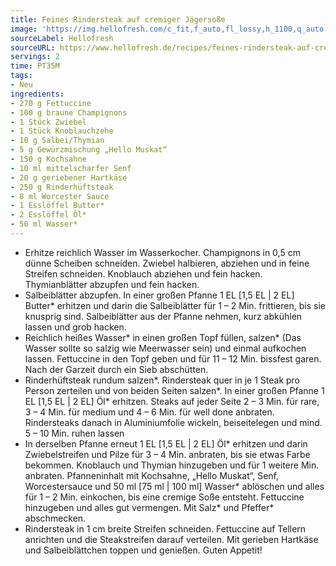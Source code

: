 ```yaml
---
title: Feines Rindersteak auf cremiger Jägersoße
image: 'https://img.hellofresh.com/c_fit,f_auto,fl_lossy,h_1100,q_auto,w_2600/hellofresh_s3/image/feines-rindersteak-auf-cremiger-jagersosze-0b0fb594.jpg'
sourceLabel: Hellofresh
sourceURL: https://www.hellofresh.de/recipes/feines-rindersteak-auf-cremiger-jagersosze-62f0fcba6d083650fb079209
servings: 2
time: PT35M
tags:
- Neu
ingredients:
- 270 g Fettuccine
- 100 g braune Champignons
- 1 Stück Zwiebel
- 1 Stück Knoblauchzehe
- 10 g Salbei/Thymian
- 5 g Gewürzmischung „Hello Muskat“
- 150 g Kochsahne
- 10 ml mittelscharfer Senf
- 20 g geriebener Hartkäse
- 250 g Rinderhüftsteak
- 8 ml Worcester Sauce
- 1 Esslöffel Butter*
- 2 Esslöffel Öl*
- 50 ml Wasser*
---
```


- Erhitze reichlich Wasser im Wasserkocher.  Champignons in 0,5 cm dünne Scheiben schneiden. Zwiebel halbieren, abziehen und in feine Streifen schneiden. Knoblauch abziehen und fein hacken. Thymianblätter abzupfen und fein hacken.
- Salbeiblätter abzupfen. In einer großen Pfanne 1 EL [1,5 EL | 2 EL] Butter\* erhitzen und darin die Salbeiblätter für 1 – 2 Min. frittieren, bis sie knusprig sind. Salbeiblätter aus der Pfanne nehmen, kurz abkühlen lassen und grob hacken.
- Reichlich heißes Wasser\* in einen großen Topf füllen, salzen\* (Das Wasser sollte so salzig wie Meerwasser sein) und einmal aufkochen lassen.  Fettuccine in den Topf geben und für 11 – 12 Min. bissfest garen. Nach der Garzeit durch ein Sieb abschütten.
- Rinderhüftsteak rundum salzen\*.  Rindersteak quer in je 1 Steak pro Person zerteilen und von beiden Seiten salzen\*. In einer großen Pfanne 1 EL [1,5 EL | 2 EL] Öl\* erhitzen. Steaks auf jeder Seite 2 – 3 Min. für rare, 3 – 4 Min. für medium und 4 – 6 Min. für well done anbraten. Rindersteaks danach in Aluminiumfolie wickeln, beiseitelegen und mind. 5 – 10 Min. ruhen lassen
- In derselben Pfanne erneut 1 EL [1,5 EL | 2 EL] Öl\* erhitzen und darin Zwiebelstreifen und Pilze für 3 – 4 Min. anbraten, bis sie etwas Farbe bekommen. Knoblauch und Thymian hinzugeben und für 1 weitere Min. anbraten. Pfanneninhalt mit Kochsahne, „Hello Muskat“, Senf, Worcestersauce und 50 ml [75 ml | 100 ml] Wasser\* ablöschen und alles für 1 – 2 Min. einkochen, bis eine cremige Soße entsteht.  Fettuccine hinzugeben und alles gut vermengen. Mit Salz\* und Pfeffer\* abschmecken.
- Rindersteak in 1 cm breite Streifen schneiden. Fettuccine auf Tellern anrichten und die Steakstreifen darauf verteilen. Mit gerieben Hartkäse und Salbeiblättchen toppen und genießen. Guten Appetit!
